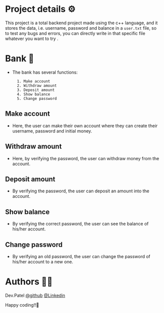 
# Project details ⚙️
This project is a total backend project made using the c++ language, and it stores the data, i.e. username, password and balance in a `user.txt` file, so to test any bugs and errors, you can directly write in that specific file whatever you want to try . 



#  Bank 🏦

- The bank has several functions:
        
        1. Make account
        2. Withdraw amount
        3. Deposit amount
        4. Show balance
        5. Change password
## Make account
- Here, the user can make their own account where they can create their username, password and initial money.

## Withdraw amount
- Here, by verifying the password, the user can withdraw money from the account.

## Deposit amount
- By verifying the password, the user can deposit an amount into the account.

## Show balance 
- By verifying the correct password, the user can see the balance of his/her account.

## Change password 
- By verifying an old password, the user can change the password of his/her account to a new one.


# Authors ✍🏼

Dev.Patel 
[@github](https://github.com/pateldev11305)  [@Linkedin](https://www.linkedin.com/in/dev-patel11/)

Happy coding!!🥰